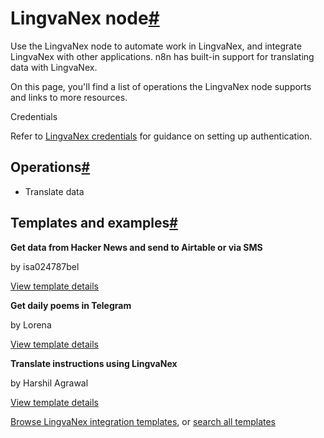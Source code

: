[](https://github.com/n8n-io/n8n-docs/edit/main/docs/integrations/builtin/app-nodes/n8n-nodes-base.lingvanex.md "Edit this page")

# LingvaNex node[#](#lingvanex-node "Permanent link")

Use the LingvaNex node to automate work in LingvaNex, and integrate LingvaNex with other applications. n8n has built-in support for translating data with LingvaNex.

On this page, you'll find a list of operations the LingvaNex node supports and links to more resources.

Credentials

Refer to [LingvaNex credentials](../../credentials/lingvanex/) for guidance on setting up authentication.

## Operations[#](#operations "Permanent link")

*   Translate data

## Templates and examples[#](#templates-and-examples "Permanent link")

**Get data from Hacker News and send to Airtable or via SMS**

by isa024787bel

[View template details](https://n8n.io/workflows/888-get-data-from-hacker-news-and-send-to-airtable-or-via-sms/)

**Get daily poems in Telegram**

by Lorena

[View template details](https://n8n.io/workflows/975-get-daily-poems-in-telegram/)

**Translate instructions using LingvaNex**

by Harshil Agrawal

[View template details](https://n8n.io/workflows/797-translate-instructions-using-lingvanex/)

[Browse LingvaNex integration templates](https://n8n.io/integrations/lingvanex/), or [search all templates](https://n8n.io/workflows/)